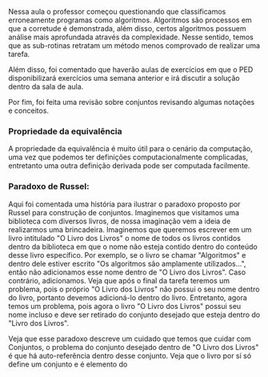 Nessa aula o professor começou questionando que classificamos erroneamente programas como algoritmos. Algoritmos são processos em que a corretude é demonstrada, além disso, certos algoritmos possuem análise mais aprofundada através da complexidade. Nesse sentido, temos que as sub-rotinas retratam um método menos comprovado de realizar uma tarefa.

Além disso, foi comentado que haverão aulas de exercícios em que o PED disponibilizará exercícios uma semana anterior e irá discutir a solução dentro da sala de aula.

Por fim, foi feita uma revisão sobre conjuntos revisando algumas notações e conceitos.

### Propriedade da equivalência
A propriedade da equivalência é muito útil para o cenário da computação, uma vez que podemos ter definições computacionalmente complicadas, entretanto uma outra definição derivada pode ser computada facilmente.

### Paradoxo de Russel:
Aqui foi comentada uma história para ilustrar o paradoxo proposto por Russel para construção de conjuntos. Imaginemos que visitamos uma biblioteca com diversos livros, de nossa imaginação vem a ideia de realizarmos uma brincadeira. Imaginemos que queremos escrever em um livro intitulado "O Livro dos Livros" o nome de todos os livros contidos dentro da biblioteca em que o nome não esteja contido dentro do conteúdo desse livro específico. Por exemplo, se o livro se chamar "Algoritmos" e dentro dele estiver escrito "Os algoritmos são amplamente utilizados...", então não adicionamos esse nome dentro de "O Livro dos Livros". Caso contrário, adicionamos. Veja que após o final da tarefa teremos um problema, pois o próprio "O Livro dos Livros" não possui o seu nome dentro do livro, portanto devemos adicioná-lo dentro do livro. Entretanto, agora temos um problema, pois agora o livro "O Livro dos Livros" possui seu nome incluso e deve ser retirado do conjunto desejado que esteja dentro do "Livro dos Livros". 

Veja que esse paradoxo descreve um cuidado que temos que cuidar com Conjuntos, o problema do conjunto desejado dentro de "O Livro dos Livros" é que há auto-referência dentro desse conjunto. Veja que o livro por sí só define um conjunto e é elemento do   
